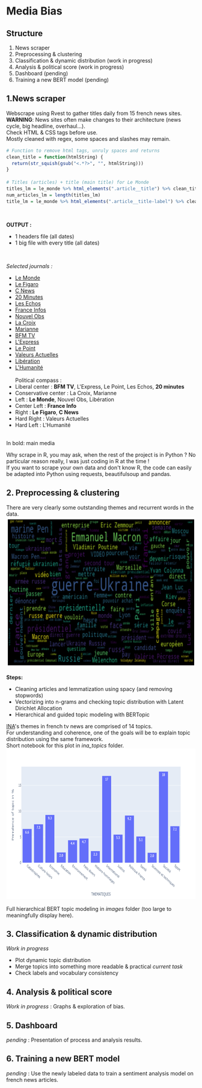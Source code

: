 # Media Bias

## Structure
1. News scraper
2. Preprocessing & clustering
3. Classification & dynamic distribution (work in progress)
4. Analysis & political score (work in progress)
5. Dashboard (pending)
6. Training a new BERT model (pending)


## 1.News scraper
Webscrape using Rvest to gather titles daily from 15 french news sites.<br>
**WARNING**: News sites often make changes to their architecture (news cycle, big headline, overhaul...).<br>
Check HTML & CSS tags before use.<br>
Mostly cleaned with regex, some spaces and slashes may remain.<br>

```r
# Function to remove html tags, unruly spaces and returns
clean_title = function(htmlString) {
  return(str_squish(gsub("<.*?>", "", htmlString)))
}

# Titles (articles) + title (main title) for Le Monde
titles_lm = le_monde %>% html_elements(".article__title") %>% clean_title
num_articles_lm = length(titles_lm)
title_lm = le_monde %>% html_elements(".article__title-label") %>% clean_title
```

<br>

**OUTPUT :** 
- 1 headers file (all dates)
- 1 big file with every title (all dates)

<br>

_Selected journals :_
- [Le Monde](https://www.lemonde.fr/)
- [Le Figaro](https://www.lefigaro.fr/)
- [C News](https://www.cnews.fr/)
- [20 Minutes](https://www.20minutes.fr/)
- [Les Echos](https://www.lesechos.fr/)
- [France Infos](https://www.francetvinfo.fr/)
- [Nouvel Obs](https://www.nouvelobs.com/)
- [La Croix](https://www.la-croix.fr/)
- [Marianne](https://www.marianne.net/)
- [BFM TV](https://www.bfmtv.com/)
- [L'Express](https://www.lexpress.fr/)
- [Le Point](https://www.lepoint.fr/)
- [Valeurs Actuelles](https://www.valeursactuelles.com/)
- [Libération](https://www.liberation.fr/)
- [L'Humanité](https://www.humanite.fr/)
<br><br>
Political compass :
- Liberal center : **BFM TV**, L'Express, Le Point, Les Echos, **20 minutes**
- Conservative center : La Croix, Marianne
- Left : **Le Monde**, Nouvel Obs, Libération
- Center Left : **France Info**
- Right : **Le Figaro**, **C News**
- Hard Right : Valeurs Actuelles
- Hard Left : L'Humanité

<br>
In bold: main media

Why scrape in R, you may ask, when the rest of the project is in Python ? No particular reason really, I was just coding in R at the time !<br>
If you want to scrape your own data and don't know R, the code can easily be adapted into Python using requests, beautifulsoup and pandas.


## 2. Preprocessing & clustering
There are very clearly some outstanding themes and recurrent words in the data.
<img src="https://github.com/Ukratic/Media_bias/blob/main/images/wcloud.png" alt="Wcloud" width="800" height="400"/>


**Steps:**
- Cleaning articles and lemmatization using spacy (and removing stopwords)
- Vectorizing into n-grams and checking topic distribution with Latent Dirichlet Allocation
- Hierarchical and guided topic modeling with BERTopic

<a href="https://www.ina.fr/">INA</a>'s themes in french tv news are comprised of 14 topics.<br>
For understanding and coherence, one of the goals will be to explain topic distribution using the same framework.<br>
Short notebook for this plot in *ina_topics* folder.<br>
<img src="https://github.com/Ukratic/Media_bias/blob/main/images/ina_topics.png" alt="INA topics" width="800" height="400"/>

Full hierarchical BERT topic modeling in *images* folder (too large to meaningfully display here).

## 3. Classification & dynamic distribution
*Work in progress*

- Plot dynamic topic distribution
- Merge topics into something more readable & practical *current task*
- Check labels and vocabulary consistency


## 4. Analysis & political score
*Work in progress* : Graphs & exploration of bias.
## 5. Dashboard
*pending* : Presentation of process and analysis results.
## 6. Training a new BERT model
*pending* : Use the newly labeled data to train a sentiment analysis model on french news articles.